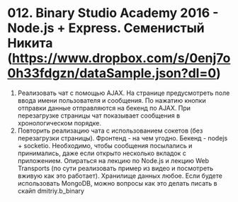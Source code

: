 # 012. Binary Studio Academy 2016 - Node.js + Express. Семенистый Никита (https://www.dropbox.com/s/0enj7o0h33fdgzn/dataSample.json?dl=0)

1.	Реализовать чат с помощью AJAX. На странице предусмотреть поле ввода имени пользователя и сообщения. По нажатию кнопки отправки данные отправляются на бекенд по AJAX. При перезагрузке страницы чат показывает сообщения в хронологическом порядке.
2.	Повторить реализацию чата с использованием сокетов (без перезагрузки страницы). Фронтенд - на чем угодно. Бекенд - nodejs + socketio. Необходимо, чтобы сообщения посылались и принимались, даже если открыто несколько вкладок с приложением.
Опираться на лекцию по Node.js и лекцию Web Transports (по сути реализовать пример из видео и посмотреть вживую как это работает).
Хранилище данных любое. Если будете использовать MongoDB, можно вопросы как это делать писать в скайп dmitriy.b_binary

